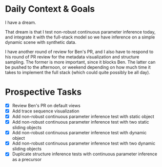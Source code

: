 # Daily Context & Goals

I have a dream.

That dream is that I test non-robust continuous parameter inference today, and
integrate it with the full-stack model so we have inference on a simple dynamic
scene with synthetic data.

I have another round of review for Ben's PR, and I also have to respond to his
round of PR review for the metadata visualization and structure sampling. The
former is more important, since it blocks Ben. The latter can be pushed to the
afternoon, or weekend depending on how much time it takes to implement the full
stack (which could quite possibly be all day).


# Prospective Tasks

* [X] Review Ben's PR on default views
* [X] Add trace sequence visualization
* [X] Add non-robust continuous parameter inference test with static object
* [X] Add non-robust continuous parameter inference test with two static
      sliding objects
* [X] Add non-robust continuous parameter inference test with dynamic object
* [X] Add non-robust continuous parameter inference test with two dynamic
      sliding objects
* [X] Duplicate structure inference tests with continuous parameter inference
      as a precursor
